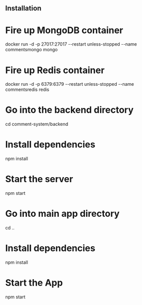 
## Installation

# Fire up MongoDB container
docker run -d -p 27017:27017 --restart unless-stopped --name commentsmongo mongo

# Fire up Redis container
docker run -d -p 6379:6379 --restart unless-stopped --name commentsredis redis

# Go into the backend directory
cd comment-system/backend

# Install dependencies
npm install

# Start the server
npm start

# Go into main app directory
cd ..

# Install dependencies
npm install

# Start the App
npm start

